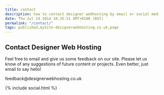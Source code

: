 ```yaml
---
title: contact
description: how to contact designer webhosting by email or social media.
date: Thu Jul 24 2014 10:35:51 GMT+0100 (BST)
permalink: "/contact/"
tags: published,mySite-designerwebhosting.co.uk,page
---
```

<div class="c0"><div><p class="c4"><span></span></p></div><h2 class="c2"><a name="h.wn3q6uhpzyxp"></a><span class="c5">Contact Designer Web Hosting</span></h2><p class="c6"><span class="c1">Feel free to email and give us some feedback on our site. Please let us know of any suggestions of future content or projects. Even better, just email to say hello!</span></p><p class="c6"><span class="c3">feedback@designerwebhosting.co.uk</span></p><p class="c7"><span class="c1">{% include social.html %}</span></p><p class="c4"><span></span></p></div>